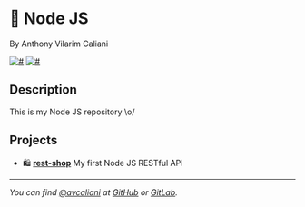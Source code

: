 # 🦉 Node JS
By Anthony Vilarim Caliani

[![#](https://img.shields.io/badge/licence-MIT-blue.svg)](#) [![#](https://img.shields.io/badge/node-LTS-green.svg)](#)

## Description
This is my Node JS repository \o/

## Projects

- 🛍 **[rest-shop](rest-shop/README.md)** My first Node JS RESTful API

---

_You can find [@avcaliani](#) at [GitHub](https://github.com/avcaliani) or [GitLab](https://gitlab.com/avcaliani)._
